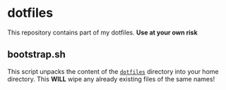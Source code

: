 # dotfiles

This repository contains part of my dotfiles. **Use at your own risk**

## bootstrap.sh

This script unpacks the content of the [`dotfiles`](dotfiles) directory into your home directory. This **WILL** wipe any already existing files of the same names!
